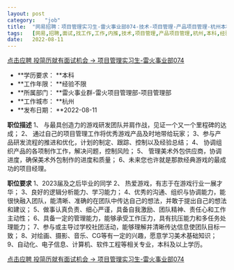 ```yaml
---
layout:	post
category:	"job"
title:	"网易招聘：项目管理实习生-雷火事业部074-技术-项目管理-产品项目管理-杭州本科经验不限"
tags:	[网易,招聘,面试,找工作,工作,内推,技术,项目管理,产品项目管理,杭州,本科,经验不限]
date:	2022-08-11
---
```


[点击应聘 投简历就有面试机会 -> 项目管理实习生-雷火事业部074](http://mobile.bole.netease.com/bole/boleDetail?id=8927&employeeId=346f03c3cda5f04c&key=all)



- **学历要求： **本科
- **工作年限： **经验不限
- **所属部门： **雷火事业群-雷火项目管理部-项目管理部
- **工作城市： **杭州
- **发布日期： **2022-08-11



**职位描述**
1、 与最具创造力的游戏研发团队并肩作战，见证一个又一个里程碑的达成；
2、 通过自己的项目管理工作将优秀游戏产品及时地带给玩家；
3、参与产品研发流程的推进和优化，计划的制定、跟踪、控制以及经验总结；
4、 协调组织产品的各项制作工作，解决问题，控制风险；
5、 管理美术外包供应商，协调进度，确保美术外包制作的进度和质量；
6、未来您也许就是那款经典游戏的最成功的项目经理。



**职位要求**
1、2023届及之后毕业的同学
2、 热爱游戏，有志于在游戏行业一展才华；
3、良好的逻辑分析能力、学习能力；
4、优秀的沟通、组织与协调能力，能很快融入团队，能清晰、准确的在团队中传达自己的想法，并敢于提出自己的想法和建议；
5、做事认真负责、细心严谨，具备自我激励、团队精神、责任心和工作主动性；
6、具备一定的管理能力，能够承受工作压力，具有抗压能力和多任务处理能力；
7、参与或主导过学校社团活动，能够理解并清晰传达信息使团队目标一致；
8、对绘画、摄影、音乐、CG等有一定的兴趣，愿意学习美术基础知识；
9、自动化、电子信息、计算机、软件工程等相关专业，本科及以上学历。



[点击应聘 投简历就有面试机会 -> 项目管理实习生-雷火事业部074](http://mobile.bole.netease.com/bole/boleDetail?id=8927&employeeId=346f03c3cda5f04c&key=all)